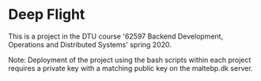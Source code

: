 # Deep Flight
This is a project in the DTU course '62597 Backend Development, Operations and Distributed Systems' spring 2020.

Note: Deployment of the project using the bash scripts within each project requires a private key with a matching public key on the maltebp.dk server.
